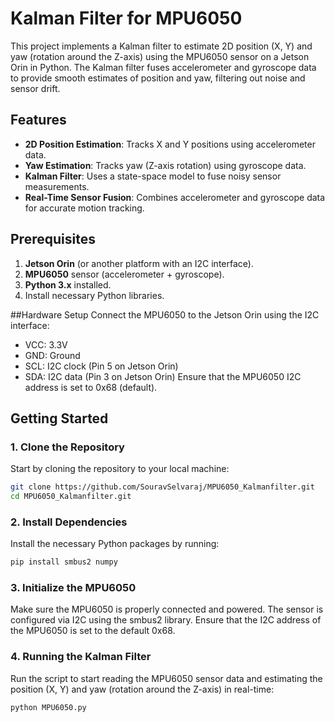 # Kalman Filter for MPU6050 

This project implements a Kalman filter to estimate 2D position (X, Y) and yaw (rotation around the Z-axis) using the MPU6050 sensor on a Jetson Orin in Python. The Kalman filter fuses accelerometer and gyroscope data to provide smooth estimates of position and yaw, filtering out noise and sensor drift.

## Features
- **2D Position Estimation**: Tracks X and Y positions using accelerometer data.
- **Yaw Estimation**: Tracks yaw (Z-axis rotation) using gyroscope data.
- **Kalman Filter**: Uses a state-space model to fuse noisy sensor measurements.
- **Real-Time Sensor Fusion**: Combines accelerometer and gyroscope data for accurate motion tracking.

## Prerequisites
1. **Jetson Orin** (or another platform with an I2C interface).
2. **MPU6050** sensor (accelerometer + gyroscope).
3. **Python 3.x** installed.
4. Install necessary Python libraries.

##Hardware Setup
Connect the MPU6050 to the Jetson Orin using the I2C interface:
 - VCC: 3.3V
 - GND: Ground
 - SCL: I2C clock (Pin 5 on Jetson Orin)
 - SDA: I2C data (Pin 3 on Jetson Orin)
Ensure that the MPU6050 I2C address is set to 0x68 (default).

## Getting Started

### 1. Clone the Repository
Start by cloning the repository to your local machine:
```bash
git clone https://github.com/SouravSelvaraj/MPU6050_Kalmanfilter.git
cd MPU6050_Kalmanfilter.git
```

### 2. Install Dependencies
Install the necessary Python packages by running:
```bash
pip install smbus2 numpy
```
### 3. Initialize the MPU6050
Make sure the MPU6050 is properly connected and powered. The sensor is configured via I2C using the smbus2 library. Ensure that the I2C address of the MPU6050 is set to the default 0x68.

### 4. Running the Kalman Filter
Run the script to start reading the MPU6050 sensor data and estimating the position (X, Y) and yaw (rotation around the Z-axis) in real-time:
```bash
python MPU6050.py
```
